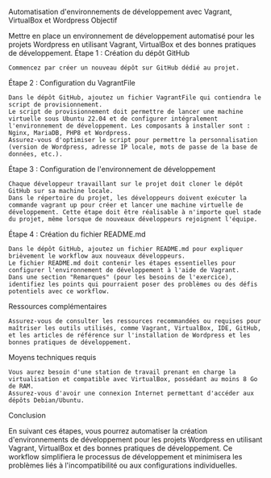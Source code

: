 Automatisation d'environnements de développement avec Vagrant, VirtualBox et Wordpress
Objectif

Mettre en place un environnement de développement automatisé pour les projets Wordpress en utilisant Vagrant, VirtualBox et des bonnes pratiques de développement.
Étape 1 : Création du dépôt GitHub

    Commencez par créer un nouveau dépôt sur GitHub dédié au projet.

Étape 2 : Configuration du VagrantFile

    Dans le dépôt GitHub, ajoutez un fichier VagrantFile qui contiendra le script de provisionnement.
    Le script de provisionnement doit permettre de lancer une machine virtuelle sous Ubuntu 22.04 et de configurer intégralement l'environnement de développement. Les composants à installer sont : Nginx, MariaDB, PHP8 et Wordpress.
    Assurez-vous d'optimiser le script pour permettre la personnalisation (version de Wordpress, adresse IP locale, mots de passe de la base de données, etc.).

Étape 3 : Configuration de l'environnement de développement

    Chaque développeur travaillant sur le projet doit cloner le dépôt GitHub sur sa machine locale.
    Dans le répertoire du projet, les développeurs doivent exécuter la commande vagrant up pour créer et lancer une machine virtuelle de développement. Cette étape doit être réalisable à n'importe quel stade du projet, même lorsque de nouveaux développeurs rejoignent l'équipe.

Étape 4 : Création du fichier README.md

    Dans le dépôt GitHub, ajoutez un fichier README.md pour expliquer brièvement le workflow aux nouveaux développeurs.
    Le fichier README.md doit contenir les étapes essentielles pour configurer l'environnement de développement à l'aide de Vagrant.
    Dans une section "Remarques" (pour les besoins de l'exercice), identifiez les points qui pourraient poser des problèmes ou des défis potentiels avec ce workflow.

Ressources complémentaires

    Assurez-vous de consulter les ressources recommandées ou requises pour maîtriser les outils utilisés, comme Vagrant, VirtualBox, IDE, GitHub, et les articles de référence sur l'installation de Wordpress et les bonnes pratiques de développement.

Moyens techniques requis

    Vous aurez besoin d'une station de travail prenant en charge la virtualisation et compatible avec VirtualBox, possédant au moins 8 Go de RAM.
    Assurez-vous d'avoir une connexion Internet permettant d'accéder aux dépôts Debian/Ubuntu.

Conclusion

En suivant ces étapes, vous pourrez automatiser la création d'environnements de développement pour les projets Wordpress en utilisant Vagrant, VirtualBox et des bonnes pratiques de développement. Ce workflow simplifiera le processus de développement et minimisera les problèmes liés à l'incompatibilité ou aux configurations individuelles.
